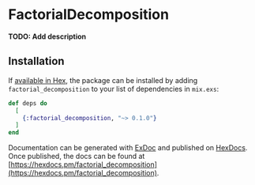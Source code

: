 # FactorialDecomposition

**TODO: Add description**

## Installation

If [available in Hex](https://hex.pm/docs/publish), the package can be installed
by adding `factorial_decomposition` to your list of dependencies in `mix.exs`:

```elixir
def deps do
  [
    {:factorial_decomposition, "~> 0.1.0"}
  ]
end
```

Documentation can be generated with [ExDoc](https://github.com/elixir-lang/ex_doc)
and published on [HexDocs](https://hexdocs.pm). Once published, the docs can
be found at [https://hexdocs.pm/factorial_decomposition](https://hexdocs.pm/factorial_decomposition).

